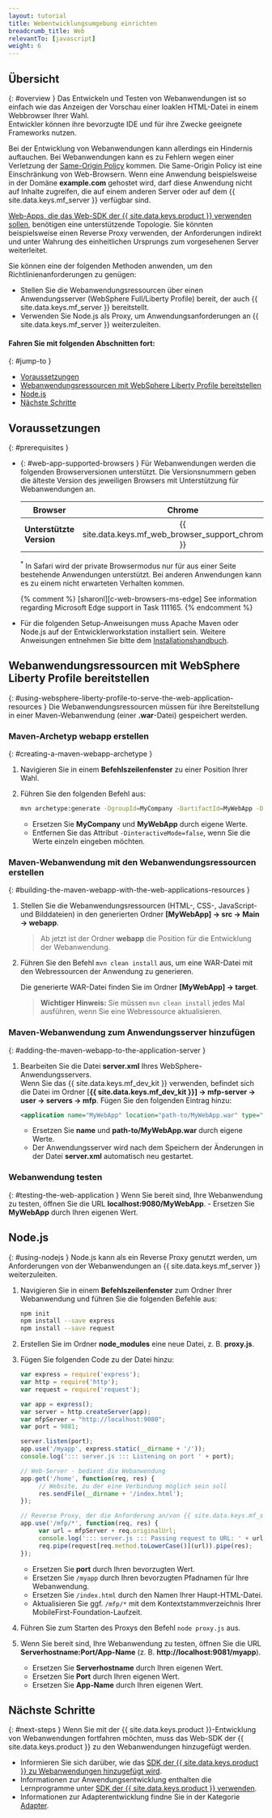```yaml
---
layout: tutorial
title: Webentwicklungsumgebung einrichten
breadcrumb_title: Web
relevantTo: [javascript]
weight: 6
---
```

<!-- NLS_CHARSET=UTF-8 -->
## Übersicht
{: #overview }
Das Entwickeln und Testen von Webanwendungen ist so einfach wie das Anzeigen der Vorschau einer loaklen HTML-Datei in einem Webbrowser Ihrer Wahl.   
Entwickler können ihre bevorzugte IDE und für ihre Zwecke geeignete Frameworks nutzen. 

Bei der Entwicklung von Webanwendungen kann allerdings ein Hindernis auftauchen. Bei Webanwendungen kann es zu Fehlern wegen einer Verletzung der
[Same-Origin Policy](https://developer.mozilla.org/en-US/docs/Web/Security/Same-origin_policy) kommen. Die Same-Origin Policy ist eine Einschränkung von Web-Browsern. Wenn eine Anwendung beispielsweise in der Domäne **example.com** gehostet wird,
darf diese Anwendung nicht auf Inhalte zugreifen, die auf einem anderen Server oder
auf dem {{ site.data.keys.mf_server }} verfügbar sind. 

[Web-Apps, die das
Web-SDK der {{ site.data.keys.product }} verwenden sollen](../../../application-development/sdk/web),
benötigen eine unterstützende Topologie. Sie könnten beispielsweise
einen Reverse Proxy verwenden, der Anforderungen indirekt und unter Wahrung des einheitlichen Ursprungs zum vorgesehenen Server weiterleitet. 

Sie können eine der folgenden Methoden anwenden, um den Richtlinienanforderungen zu genügen: 

- Stellen Sie die Webanwendungsressourcen
über einen Anwendungsserver (WebSphere Full/Liberty Profile) bereit, der auch {{ site.data.keys.mf_server }} bereitstellt. 
- Verwenden Sie Node.js als Proxy, um Anwendungsanforderungen an {{ site.data.keys.mf_server }} weiterzuleiten.

#### Fahren Sie mit folgenden Abschnitten fort:
{: #jump-to }
- [Voraussetzungen](#prerequisites)
- [Webanwendungsressourcen mit WebSphere Liberty Profile bereitstellen](#using-websphere-liberty-profile-to-serve-the-web-application-resources)
- [Node.js](#using-nodejs)
- [Nächste Schritte](#next-steps)

## Voraussetzungen
{: #prerequisites }
-   {: #web-app-supported-browsers }
    Für Webanwendungen werden die folgenden Browserversionen unterstützt. Die Versionsnummern geben die älteste Version des jeweiligen Browsers mit Unterstützung für Webanwendungen an. 

    | Browser| Chrome| Safari<sup>*</sup>   | Internet Explorer| Firefox| Android-Browser|
    |-----------------------|:--------:|:--------------------:|:-------------------:|:---------:|:-----------------:|
    | **Unterstützte Version** |  {{ site.data.keys.mf_web_browser_support_chrome_ver }} | {{ site.data.keys.mf_web_browser_support_safari_ver }} | {{ site.data.keys.mf_web_browser_support_ie_ver }} | {{ site.data.keys.mf_web_browser_support_firefox_ver }} | {{ site.data.keys.mf_web_browser_support_android_ver }}  |

    <sup>*</sup> In Safari wird der private Browsermodus nur für aus einer Seite bestehende Anwendungen unterstützt. Bei anderen Anwendungen kann es zu einem nicht erwarteten Verhalten kommen. 

    {% comment %} [sharonl][c-web-browsers-ms-edge] See information regarding Microsoft Edge support in Task 111165. {% endcomment %}

-   Für die folgenden Setup-Anweisungen muss Apache Maven oder Node.js auf der Entwicklerworkstation installiert sein. Weitere Anweisungen entnehmen Sie bitte dem [Installationshandbuch](../mobilefirst/installation-guide/).



## Webanwendungsressourcen mit WebSphere Liberty Profile bereitstellen
{: #using-websphere-liberty-profile-to-serve-the-web-application-resources }
Die Webanwendungsressourcen müssen für ihre Bereitstellung in einer Maven-Webanwendung (einer **.war**-Datei) gespeichert werden. 

### Maven-Archetyp webapp erstellen
{: #creating-a-maven-webapp-archetype }
1. Navigieren Sie in einem **Befehlszeilenfenster** zu einer Position Ihrer Wahl. 
2. Führen Sie den folgenden Befehl aus: 

   ```bash
   mvn archetype:generate -DgroupId=MyCompany -DartifactId=MyWebApp -DarchetypeArtifactId=maven-archetype-webapp -DinteractiveMode=false
   ```
    - Ersetzen Sie **MyCompany** und **MyWebApp** durch eigene Werte. 
    - Entfernen Sie das Attribut `-DinteractiveMode=false`, wenn Sie die Werte einzeln eingeben möchten. 

### Maven-Webanwendung mit den Webanwendungsressourcen erstellen 
{: #building-the-maven-webapp-with-the-web-applications-resources }
1. Stellen Sie die Webanwendungsressourcen (HTML-, CSS-, JavaScript- und Bilddateien) in den generierten Ordner
**[MyWebApp] → src → Main → webapp**. 

    > Ab jetzt ist der Ordner **webapp** die Position für die Entwicklung der Webanwendung. 

2. Führen Sie den Befehl `mvn clean install` aus, um eine WAR-Datei mit den Webressourcen der Anwendung zu generieren.
     
   Die generierte WAR-Datei finden Sie im Ordner **[MyWebApp] → target**.
   
    > <span class="glyphicon glyphicon-exclamation-sign" aria-hidden="true"></span> **Wichtiger Hinweis:** Sie müssen `mvn clean install` jedes Mal ausführen, wenn Sie eine Webressource aktualisieren.



### Maven-Webanwendung zum Anwendungsserver hinzufügen
{: #adding-the-maven-webapp-to-the-application-server }
1. Bearbeiten Sie die Datei **server.xml** Ihres WebSphere-Anwendungsservers.  
    Wenn Sie das {{ site.data.keys.mf_dev_kit }} verwenden, befindet sich die Datei im Ordner [**{{ site.data.keys.mf_dev_kit }}] → mfp-server → user → servers → mfp**. Fügen Sie den folgenden Eintrag hinzu:

   ```xml
   <application name="MyWebApp" location="path-to/MyWebApp.war" type="war"></application>
   ```
    - Ersetzen Sie **name** und **path-to/MyWebApp.war** durch eigene Werte.
    - Der Anwendungsserver wird nach dem Speichern der Änderungen in der Datei **server.xml** automatisch neu gestartet.  

### Webanwendung testen
{: #testing-the-web-application }
Wenn Sie bereit sind, Ihre Webanwendung zu testen, öffnen Sie die URL **localhost:9080/MyWebApp**.
    - Ersetzen Sie **MyWebApp** durch Ihren eigenen Wert. 

## Node.js
{: #using-nodejs }
Node.js kann als ein Reverse Proxy genutzt werden, um Anforderungen von der Webanwendungen
an {{ site.data.keys.mf_server }} weiterzuleiten.

1. Navigieren Sie in einem **Befehlszeilenfenster** zum Ordner Ihrer Webanwendung und führen Sie die folgenden Befehle aus:  

   ```bash
   npm init
   npm install --save express
   npm install --save request
   ```

2. Erstellen Sie im Ordner **node_modules** eine neue Datei, z. B. **proxy.js**.
3. Fügen Sie folgenden Code zu der Datei hinzu: 

   ```javascript
   var express = require('express');
   var http = require('http');
   var request = require('request');

   var app = express();
   var server = http.createServer(app);
   var mfpServer = "http://localhost:9080";
   var port = 9081;

   server.listen(port);
   app.use('/myapp', express.static(__dirname + '/'));
   console.log('::: server.js ::: Listening on port ' + port);

   // Web-Server - bedient die Webanwendung
   app.get('/home', function(req, res) {
        // Website, zu der eine Verbindung möglich sein soll
        res.sendFile(__dirname + '/index.html');
   });

   // Reverse Proxy, der die Anforderung an/von {{ site.data.keys.mf_server }} weiterleitet
   app.use('/mfp/*', function(req, res) {
        var url = mfpServer + req.originalUrl;
        console.log('::: server.js ::: Passing request to URL: ' + url);
        req.pipe(request[req.method.toLowerCase()](url)).pipe(res);
   });
   ```
    - Ersetzen Sie **port** durch Ihren bevorzugten Wert. 
    - Ersetzen Sie `/myapp` durch Ihren bevorzugten Pfadnamen für Ihre Webanwendung. 
    - Ersetzen Sie `/index.html` durch den Namen Ihrer Haupt-HTML-Datei. 
    - Aktualisieren Sie ggf. `/mfp/*` mit dem Kontextstammverzeichnis Ihrer MobileFirst-Foundation-Laufzeit. 

4. Führen Sie zum Starten des Proxys den Befehl `node proxy.js` aus.
5. Wenn Sie bereit sind, Ihre Webanwendung zu testen, öffnen Sie die URL **Serverhostname:Port/App-Name** (z. B. **http://localhost:9081/myapp**). 
    - Ersetzen Sie **Serverhostname** durch Ihren eigenen Wert. 
    - Ersetzen Sie **Port** durch Ihren eigenen Wert. 
    - Ersetzen Sie **App-Name** durch Ihren eigenen Wert. 

## Nächste Schritte
{: #next-steps }
Wenn Sie mit der {{ site.data.keys.product }}-Entwicklung von Webanwendungen fortfahren möchten,
muss das Web-SDK der {{ site.data.keys.product }} zu den Webanwendungen hinzugefügt werden. 

* Informieren Sie sich darüber, wie das [SDK der {{ site.data.keys.product }}
zu Webanwendungen hinzugefügt wird](../../../application-development/sdk/web/).
* Informationen zur Anwendungsentwicklung enthalten die Lernprogramme unter [SDK der {{ site.data.keys.product }} verwenden](../../../application-development/).
* Informationen zur Adapterentwicklung findne Sie in der Kategorie [Adapter](../../../adapters/).

